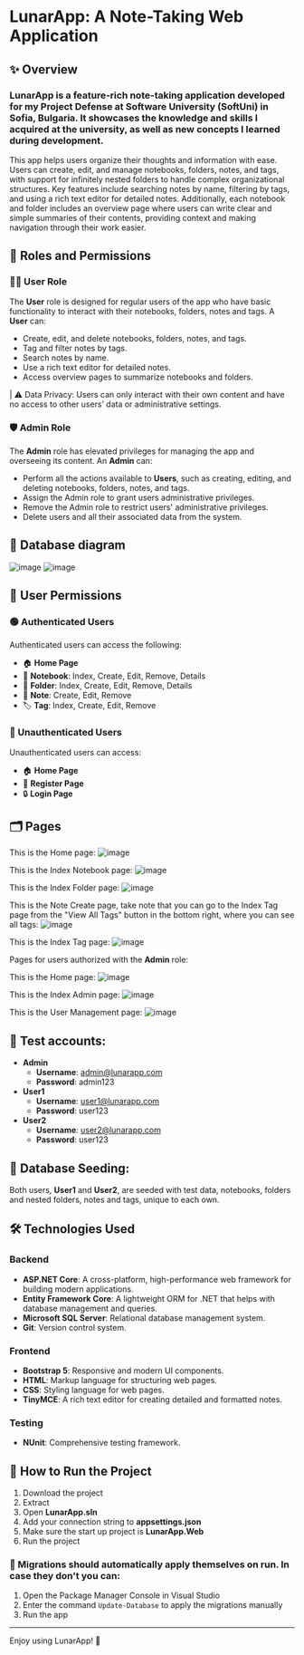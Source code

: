 # LunarApp: A Note-Taking Web Application

## ✨ Overview
### LunarApp is a feature-rich note-taking application developed for my Project Defense at Software University (SoftUni) in Sofia, Bulgaria. It showcases the knowledge and skills I acquired at the university, as well as new concepts I learned during development.
This app helps users organize their thoughts and information with ease. Users can create, edit, and manage notebooks, folders, notes, and tags, with support for infinitely nested folders to handle complex organizational structures. Key features include searching notes by name, filtering by tags, and using a rich text editor for detailed notes. Additionally, each notebook and folder includes an overview page where users can write clear and simple summaries of their contents, providing context and making navigation through their work easier.

## 🔧 Roles and Permissions
### 🧑‍💻 User Role

The **User** role is designed for regular users of the app who have basic functionality to interact with their notebooks, folders, notes and tags. A **User** can:

- Create, edit, and delete notebooks, folders, notes, and tags.
- Tag and filter notes by tags.
- Search notes by name.
- Use a rich text editor for detailed notes.
- Access overview pages to summarize notebooks and folders.

| ⚠️ Data Privacy: Users can only interact with their own content and have no access to other users’ data or administrative settings.

### 🛡️ Admin Role

The **Admin** role has elevated privileges for managing the app and overseeing its content. An **Admin** can:

- Perform all the actions available to **Users**, such as creating, editing, and deleting notebooks, folders, notes, and tags.
- Assign the Admin role to grant users administrative privileges.
- Remove the Admin role to restrict users' administrative privileges.
- Delete users and all their associated data from the system.

## 💾 Database diagram

![image](https://github.com/user-attachments/assets/fe23f24d-4046-4300-893d-08761505b9ab)
![image](https://github.com/user-attachments/assets/29e682fa-f3c4-48ec-8d2f-2504ff55cd18)

## 🧾 User Permissions

### 🟢 Authenticated Users
Authenticated users can access the following:
- 🏠 **Home Page**
- 📔 **Notebook**: Index, Create, Edit, Remove, Details
- 📂 **Folder**: Index, Create, Edit, Remove, Details
- 📝 **Note**: Create, Edit, Remove
- 🏷️ **Tag**: Index, Create, Edit, Remove

### 🔴 Unauthenticated Users
Unauthenticated users can access:
- 🏠 **Home Page**
- 🔐 **Register Page**
- 🔒 **Login Page**


## 🗂 Pages

This is the Home page:
![image](https://github.com/user-attachments/assets/1c7eb8c7-30fc-4745-ba54-b0eca21c90b8)

This is the Index Notebook page:
![image](https://github.com/user-attachments/assets/87c17550-5cde-412f-84e0-2d44aec51dd1)

This is the Index Folder page:
![image](https://github.com/user-attachments/assets/1e61ced0-a15b-436d-a23d-067d38649897)

This is the Note Create page, take note that you can go to the Index Tag page from the "View All Tags" button in the bottom right, where you can see all tags:
![image](https://github.com/user-attachments/assets/475c77ba-7dc9-47af-a873-99a302d62e76)

This is the Index Tag page:
![image](https://github.com/user-attachments/assets/38d654ee-e323-4acf-865d-79da2785735d)

Pages for users authorized with the **Admin** role:

This is the Home page:
![image](https://github.com/user-attachments/assets/40779645-f17b-4ccf-a200-33263de0d963)

This is the Index Admin page:
![image](https://github.com/user-attachments/assets/f74c621c-87a5-4fa0-a4a8-ec344bb7b0d8)

This is the User Management page:
![image](https://github.com/user-attachments/assets/64f2dee6-16d9-40d2-aa6c-8e471317c6af)

## 🔑 Test accounts:
- **Admin**
  - **Username**: admin@lunarapp.com
  - **Password**: admin123
- **User1**
  - **Username**: user1@lunarapp.com
  - **Password**: user123
- **User2**
  - **Username**: user2@lunarapp.com
  - **Password**: user123

## 🌱 Database Seeding:
Both users, **User1** and **User2**, are seeded with test data, notebooks, folders and nested folders, notes and tags, unique to each own.

## 🛠️ Technologies Used

### Backend
- **ASP.NET Core**: A cross-platform, high-performance web framework for building modern applications.
- **Entity Framework Core**: A lightweight ORM for .NET that helps with database management and queries.
- **Microsoft SQL Server**: Relational database management system.
- **Git**: Version control system.
### Frontend
- **Bootstrap 5**: Responsive and modern UI components.
- **HTML**: Markup language for structuring web pages.
- **CSS**: Styling language for web pages.
- **TinyMCE**: A rich text editor for creating detailed and formatted notes.
### Testing
- **NUnit**: Comprehensive testing framework.

## 🚀 How to Run the Project
1. Download the project
2. Extract
3. Open **LunarApp.sln**
4. Add your connection string to **appsettings.json**
5. Make sure the start up project is **LunarApp.Web**
6. Run the project

### 🌟 Migrations should automatically apply themselves on run. In case they don't you can:
1. Open the Package Manager Console in Visual Studio
2. Enter the command ```Update-Database``` to apply the migrations manually
3. Run the app

---

Enjoy using LunarApp! 🌌
